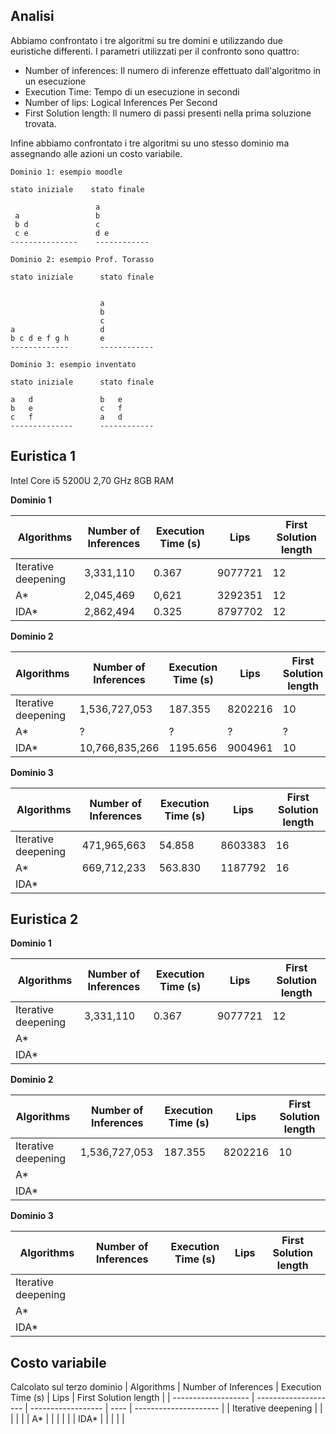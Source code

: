 ## Analisi
Abbiamo confrontato i tre algoritmi su tre domini e utilizzando due euristiche differenti.
I parametri utilizzati per il confronto sono quattro:

* Number of  inferences: Il numero di inferenze effettuato dall'algoritmo in un esecuzione
* Execution Time: Tempo di un esecuzione in secondi
* Number of lips: Logical Inferences Per Second
* First Solution length: Il numero di passi presenti nella prima soluzione trovata.

Infine abbiamo confrontato i tre algoritmi su uno stesso dominio ma assegnando alle azioni un costo variabile.

```
Dominio 1: esempio moodle

stato iniziale    stato finale

                   a
 a                 b
 b d               c
 c e               d e
---------------    ------------
```
```
Dominio 2: esempio Prof. Torasso

stato iniziale      stato finale

                       
                    a
                    b
                    c
a                   d
b c d e f g h       e
-------------       ------------
```
```
Dominio 3: esempio inventato

stato iniziale      stato finale

a   d               b   e
b   e               c   f   
c   f               a   d
--------------      ------------
```
## Euristica 1
Intel Core i5 5200U 2,70 GHz 8GB RAM

**Dominio 1**

| Algorithms          | Number of Inferences | Execution Time (s) | Lips    | First Solution length |
| ------------------- | -------------------- | ------------------ | ------- | --------------------- |
| Iterative deepening | 3,331,110            | 0.367              | 9077721 | 12                    |
| A*                  | 2,045,469            | 0,621              | 3292351 | 12                    |
| IDA*                | 2,862,494            | 0.325              | 8797702 | 12                    |

**Dominio 2**

| Algorithms          | Number of Inferences | Execution Time (s) | Lips    | First Solution length |
| ------------------- | -------------------- | ------------------ | ------- | --------------------- |
| Iterative deepening | 1,536,727,053        | 187.355            | 8202216 | 10                    |
| A*                  | ?                    | ?                  | ?       | ?                     |
| IDA*                | 10,766,835,266       | 1195.656           | 9004961 | 10                    |

**Dominio 3**

| Algorithms          | Number of Inferences | Execution Time (s) | Lips    | First Solution length |
| ------------------- | -------------------- | ------------------ | ------- | --------------------- |
| Iterative deepening | 471,965,663          | 54.858             | 8603383 | 16                    |
| A*                  | 669,712,233          | 563.830            | 1187792 | 16                    |
| IDA*                |                      |                    |         |                       |

## Euristica 2

**Dominio 1**

| Algorithms          | Number of Inferences | Execution Time (s) | Lips    | First Solution length |
| ------------------- | -------------------- | ------------------ | ------- | --------------------- |
| Iterative deepening | 3,331,110            | 0.367              | 9077721 | 12                    |
| A*                  |                      |                    |         |                       |
| IDA*                |                      |                    |         |                       |

**Dominio 2**

| Algorithms          | Number of Inferences | Execution Time (s) | Lips    | First Solution length |
| ------------------- | -------------------- | ------------------ | ------- | --------------------- |
| Iterative deepening | 1,536,727,053        | 187.355            | 8202216 | 10                    |
| A*                  |                      |                    |         |                       |
| IDA*                |                      |                    |         |                       |

**Dominio 3**

| Algorithms          | Number of Inferences | Execution Time (s) | Lips | First Solution length |
| ------------------- | -------------------- | ------------------ | ---- | --------------------- |
| Iterative deepening |                      |                    |      |                       |
| A*                  |                      |                    |      |                       |
| IDA*                |                      |                    |      |                       |

## Costo variabile

Calcolato sul terzo dominio
| Algorithms          | Number of Inferences | Execution Time (s) | Lips | First Solution length |
| ------------------- | -------------------- | ------------------ | ---- | --------------------- |
| Iterative deepening |                      |                    |      |                       |
| A*                  |                      |                    |      |                       |
| IDA*                |                      |                    |      |                       |